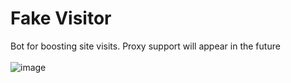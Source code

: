 # Fake Visitor
Bot for boosting site visits. Proxy support will appear in the future
<br><br>
![image](https://user-images.githubusercontent.com/42089958/119226084-f93ffd00-bb20-11eb-84bd-63eb18e39c57.png)
